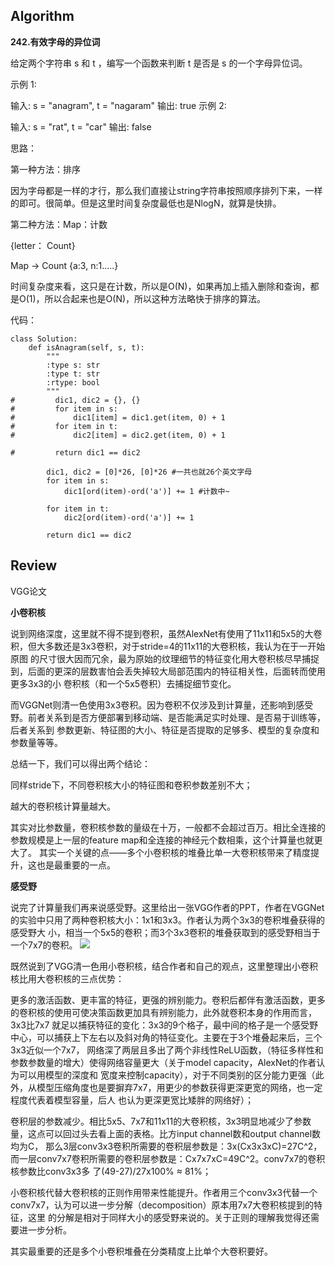 ## Algorithm

**242.有效字母的异位词**

给定两个字符串 s 和 t ，编写一个函数来判断 t 是否是 s 的一个字母异位词。

示例 1:

输入: s = "anagram", t = "nagaram"
输出: true
示例 2:

输入: s = "rat", t = "car"
输出: false

思路：

第一种方法：排序

因为字母都是一样的才行，那么我们直接让string字符串按照顺序排列下来，一样的即可。很简单。但是这里时间复杂度最低也是NlogN，就算是快排。

第二种方法：Map：计数

{letter： Count}

Map -> Count {a:3, n:1.....}

时间复杂度来看，这只是在计数，所以是O(N)，如果再加上插入删除和查询，都是O(1)，所以合起来也是O(N)，所以这种方法略快于排序的算法。

代码：

```
class Solution:
    def isAnagram(self, s, t):
        """
        :type s: str
        :type t: str
        :rtype: bool
        """
#         dic1, dic2 = {}, {}
#         for item in s:
#             dic1[item] = dic1.get(item, 0) + 1
#         for item in t:
#             dic2[item] = dic2.get(item, 0) + 1
            
#         return dic1 == dic2

        dic1, dic2 = [0]*26, [0]*26 #一共也就26个英文字母
        for item in s:
            dic1[ord(item)-ord('a')] += 1 #计数中~
            
        for item in t:
            dic2[ord(item)-ord('a')] += 1
        
        return dic1 == dic2
```


## Review

VGG论文

**小卷积核**

说到网络深度，这里就不得不提到卷积，虽然AlexNet有使用了11x11和5x5的大卷积，但大多数还是3x3卷积，对于stride=4的11x11的大卷积核，我认为在于一开始原图
的尺寸很大因而冗余，最为原始的纹理细节的特征变化用大卷积核尽早捕捉到，后面的更深的层数害怕会丢失掉较大局部范围内的特征相关性，后面转而使用更多3x3的小
卷积核（和一个5x5卷积）去捕捉细节变化。

而VGGNet则清一色使用3x3卷积。因为卷积不仅涉及到计算量，还影响到感受野。前者关系到是否方便部署到移动端、是否能满足实时处理、是否易于训练等，后者关系到
参数更新、特征图的大小、特征是否提取的足够多、模型的复杂度和参数量等等。

总结一下，我们可以得出两个结论：

同样stride下，不同卷积核大小的特征图和卷积参数差别不大；

越大的卷积核计算量越大。

其实对比参数量，卷积核参数的量级在十万，一般都不会超过百万。相比全连接的参数规模是上一层的feature map和全连接的神经元个数相乘，这个计算量也就更大了。
其实一个关键的点——多个小卷积核的堆叠比单一大卷积核带来了精度提升，这也是最重要的一点。

**感受野**

说完了计算量我们再来说感受野。这里给出一张VGG作者的PPT，作者在VGGNet的实验中只用了两种卷积核大小：1x1和3x3。作者认为两个3x3的卷积堆叠获得的感受野大
小，相当一个5x5的卷积；而3个3x3卷积的堆叠获取到的感受野相当于一个7x7的卷积。
![](https://img-blog.csdn.net/20180109173248800)

既然说到了VGG清一色用小卷积核，结合作者和自己的观点，这里整理出小卷积核比用大卷积核的三点优势：

更多的激活函数、更丰富的特征，更强的辨别能力。卷积后都伴有激活函数，更多的卷积核的使用可使决策函数更加具有辨别能力，此外就卷积本身的作用而言，3x3比7x7
就足以捕获特征的变化：3x3的9个格子，最中间的格子是一个感受野中心，可以捕获上下左右以及斜对角的特征变化。主要在于3个堆叠起来后，三个3x3近似一个7x7，
网络深了两层且多出了两个非线性ReLU函数，（特征多样性和参数参数量的增大）使得网络容量更大（关于model capacity，AlexNet的作者认为可以用模型的深度和
宽度来控制capacity），对于不同类别的区分能力更强（此外，从模型压缩角度也是要摒弃7x7，用更少的参数获得更深更宽的网络，也一定程度代表着模型容量，后人
也认为更深更宽比矮胖的网络好）；

卷积层的参数减少。相比5x5、7x7和11x11的大卷积核，3x3明显地减少了参数量，这点可以回过头去看上面的表格。比方input channel数和output channel数均为C，
那么3层conv3x3卷积所需要的卷积层参数是：3x(Cx3x3xC)=27C^2，而一层conv7x7卷积所需要的卷积层参数是：Cx7x7xC=49C^2。conv7x7的卷积核参数比conv3x3多
了(49-27)/27x100% ≈ 81%；

小卷积核代替大卷积核的正则作用带来性能提升。作者用三个conv3x3代替一个conv7x7，认为可以进一步分解（decomposition）原本用7x7大卷积核提到的特征，这里
的分解是相对于同样大小的感受野来说的。关于正则的理解我觉得还需要进一步分析。

其实最重要的还是多个小卷积堆叠在分类精度上比单个大卷积要好。


